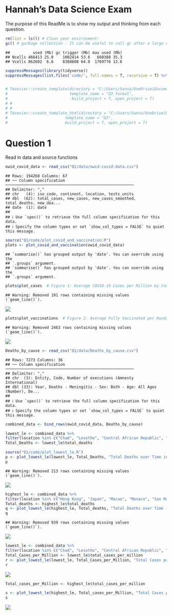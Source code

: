 
# Hannah’s Data Science Exam

The purpose of this ReadMe is to show my output and thinking from each
question.

``` r
rm(list = ls()) # Clean your environment:
gc() # garbage collection - It can be useful to call gc after a large object has been removed, as this may prompt R to return memory to the operating system.
```

    ##          used (Mb) gc trigger (Mb) max used (Mb)
    ## Ncells 466413 25.0    1002414 53.6   660388 35.3
    ## Vcells 862602  6.6    8388608 64.0  1769776 13.6

``` r
suppressMessages(library(tidyverse))
suppressMessages(list.files('code/', full.names = T, recursive = T) %>% .[grepl('.R', .)] %>% as.list() %>% walk(~source(.)))


# Texevier::create_template(directory = "C:/Users/hanna/OneDrive/Documents/Data Science/21082022/",
#                           template_name = "Q3_formal",
#                            build_project = T, open_project = T)
# # 
# # 
# Texevier::create_template_html(directory = "C:/Users/hanna/OneDrive/Documents/Data Science/21082022/",
#                         template_name = "Q3",
#                         build_project = T, open_project = T)
```

# Question 1

Read in data and source functions

``` r
owid_covid_data <- read_csv("Q1/data/owid-covid-data.csv")
```

    ## Rows: 194260 Columns: 67
    ## ── Column specification ────────────────────────────────────────────────────────
    ## Delimiter: ","
    ## chr   (4): iso_code, continent, location, tests_units
    ## dbl  (62): total_cases, new_cases, new_cases_smoothed, total_deaths, new_dea...
    ## date  (1): date
    ## 
    ## ℹ Use `spec()` to retrieve the full column specification for this data.
    ## ℹ Specify the column types or set `show_col_types = FALSE` to quiet this message.

``` r
source("Q1/code/plot_covid_and_vaccination.R")
plots <- plot_covid_and_vaccination(owid_covid_data)
```

    ## `summarise()` has grouped output by 'date'. You can override using the
    ## `.groups` argument.
    ## `summarise()` has grouped output by 'date'. You can override using the
    ## `.groups` argument.

``` r
plots$plot_cases  # Figure 1: Average COVID-19 Cases per Million by Continent over Time
```

    ## Warning: Removed 101 rows containing missing values (`geom_line()`).

![](README_files/figure-gfm/unnamed-chunk-2-1.png)<!-- -->

``` r
plots$plot_vaccinations  # Figure 2: Average Fully Vaccinated per Hundred
```

    ## Warning: Removed 2463 rows containing missing values (`geom_line()`).

![](README_files/figure-gfm/unnamed-chunk-2-2.png)<!-- -->

``` r
Deaths_by_cause <- read_csv("Q1/data/Deaths_by_cause.csv")
```

    ## Rows: 7273 Columns: 36
    ## ── Column specification ────────────────────────────────────────────────────────
    ## Delimiter: ","
    ## chr  (3): Entity, Code, Number of executions (Amnesty International)
    ## dbl (33): Year, Deaths - Meningitis - Sex: Both - Age: All Ages (Number), De...
    ## 
    ## ℹ Use `spec()` to retrieve the full column specification for this data.
    ## ℹ Specify the column types or set `show_col_types = FALSE` to quiet this message.

``` r
combined_data <- bind_rows(owid_covid_data, Deaths_by_cause)

lowest_le <- combined_data %>%
filter(location %in% c("Chad", "Lesotho", "Central African Republic", "Nigeria", "Sierra Leone"))
Total_Deaths <- lowest_le$total_deaths

source("Q1/code/plot_lowest_le.R")
p <- plot_lowest_le(lowest_le, Total_Deaths, "Total Deaths over Time in Regions with Lowest LE")
p
```

    ## Warning: Removed 213 rows containing missing values (`geom_line()`).

![](README_files/figure-gfm/unnamed-chunk-2-3.png)<!-- -->

``` r
highest_le <- combined_data %>%
filter(location %in% c("Hong Kong", "Japan", "Macao", "Monaco", "San Marino"))
Total_deaths <- highest_le$total_deaths
q <- plot_lowest_le(highest_le, Total_deaths, "Total Deaths over Time in Regions with Highest LE")
q
```

    ## Warning: Removed 939 rows containing missing values (`geom_line()`).

![](README_files/figure-gfm/unnamed-chunk-2-4.png)<!-- -->

``` r
lowest_le <- combined_data %>%
filter(location %in% c("Chad", "Lesotho", "Central African Republic", "Nigeria", "Sierra Leone"))
Total_Cases_per_Million <- lowest_le$total_cases_per_million
r <- plot_lowest_le(lowest_le, Total_Cases_per_Million, "Total Cases per Million over Time in Regions with Lowest LE")
r
```

![](README_files/figure-gfm/unnamed-chunk-2-5.png)<!-- -->

``` r
Total_cases_per_Million <- highest_le$total_cases_per_million

s <- plot_lowest_le(highest_le, Total_cases_per_Million, "Total Cases per Million over Time in Regions with Highest LE")
s
```

![](README_files/figure-gfm/unnamed-chunk-2-6.png)<!-- -->
